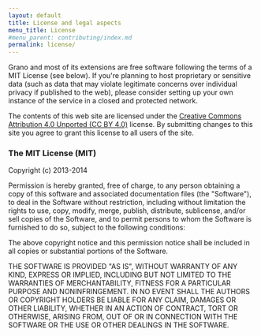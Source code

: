 ```yaml
---
layout: default
title: License and legal aspects
menu_title: License
#menu_parent: contributing/index.md
permalink: license/
---
```


Grano and most of its extensions are free software following the terms of a MIT License (see below). If you're planning to host proprietary or sensitive data (such as data that may violate legitimate concerns over individual privacy if published to the web), please consider setting up your own instance of the service in a closed and protected network.

The contents of this web site are licensed under the [Creative Commons Attribution 4.0 Unported (CC BY 4.0)](http://creativecommons.org/licenses/by/4.0/) license. By submitting changes to this site you agree to grant this license to all users of the site.

### The MIT License (MIT)

Copyright (c) 2013-2014 

Permission is hereby granted, free of charge, to any person obtaining a copy of
this software and associated documentation files (the "Software"), to deal in
the Software without restriction, including without limitation the rights to
use, copy, modify, merge, publish, distribute, sublicense, and/or sell copies of the Software, and to permit persons to whom the Software is furnished to do so, subject to the following conditions:

The above copyright notice and this permission notice shall be included in all
copies or substantial portions of the Software.

THE SOFTWARE IS PROVIDED "AS IS", WITHOUT WARRANTY OF ANY KIND, EXPRESS OR
IMPLIED, INCLUDING BUT NOT LIMITED TO THE WARRANTIES OF MERCHANTABILITY, FITNESS FOR A PARTICULAR PURPOSE AND NONINFRINGEMENT. IN NO EVENT SHALL THE AUTHORS OR COPYRIGHT HOLDERS BE LIABLE FOR ANY CLAIM, DAMAGES OR OTHER LIABILITY, WHETHER IN AN ACTION OF CONTRACT, TORT OR OTHERWISE, ARISING FROM, OUT OF OR IN CONNECTION WITH THE SOFTWARE OR THE USE OR OTHER DEALINGS IN THE SOFTWARE.
